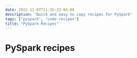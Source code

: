 ```yaml
---
date: 2022-11-07T11:25:22-04:00
description: "Quick and easy to copy recipes for PySpark"
tags: ["pyspark", "code-recipes"]
title: "PySpark Recipes"
---
```


# PySpark recipes
